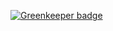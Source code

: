 
[![Greenkeeper badge](https://badges.greenkeeper.io/gotonode/notes.svg)](https://greenkeeper.io/)

